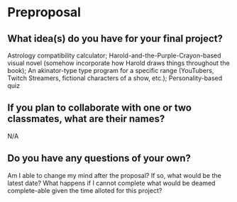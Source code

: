 # Preproposal

## What idea(s) do you have for your final project?

Astrology compatibility calculator; Harold-and-the-Purple-Crayon-based visual novel (somehow incorporate how Harold draws things throughout the book); An akinator-type type program for a specific range (YouTubers, Twitch Streamers, fictional characters of a show, etc.); Personality-based quiz

## If you plan to collaborate with one or two classmates, what are their names?

N/A

## Do you have any questions of your own?

Am I able to change my mind after the proposal? If so, what would be the latest date? What happens if I cannot complete what would be deamed complete-able given the time alloted for this project?  
